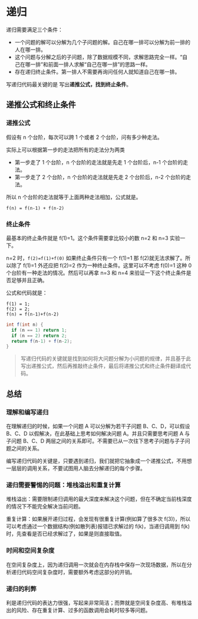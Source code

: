# 递归

递归需要满足三个条件：

- 一个问题的解可以分解为几个子问题的解。自己在哪一排可以分解为前一排的人在哪一排。
- 这个问题与分解之后的子问题，除了数据规模不同，求解思路完全一样。“自己在哪一排”和前面一排人求解“自己在哪一排”的思路一样。
- 存在递归终止条件。第一排人不需要再询问任何人就知道自己在哪一排。

写递归代码最关键的是 写出**递推公式，找到终止条件**。

## 递推公式和终止条件

### 递推公式

假设有 n 个台阶，每次可以跨 1 个或者 2 个台阶，问有多少种走法。

实际上可以根据第一步的走法把所有的走法分为两类

- 第一步走了 1 个台阶，n 个台阶的走法就是先走 1 个台阶后，n-1 个台阶的走法。
- 第一步走了 2 个台阶，n 个台阶的走法就是先走 2 个台阶后，n-2 个台阶的走法。

所以 n 个台阶的走法就等于上面两种走法相加，公式就是。

```
f(n) = f(n-1) + f(n-2)
```

### 终止条件

最基本的终止条件就是 f(1)=1。这个条件需要拿比较小的数 n=2 和 n=3 实验一下。

n=2 时，`f(2)=f(1)+f(0)` 如果终止条件只有一个 f(1)=1 那 f(2)就无法求解了。所以除了 f(1)=1 外还应把 f(2)=2 作为一种终止条件。这里可以不考虑 f(0)=1 这种 0 个台阶有一种走法的情况。然后可以再拿 n=3 和 n=4 来验证一下这个终止条件是否足够并且正确。

公式和代码就是：

```
f(1) = 1;
f(2) = 2;
f(n) = f(n-1)+f(n-2)
```

```java
int f(int n) {
  if (n == 1) return 1;
  if (n == 2) return 2;
  return f(n-1) + f(n-2);
}
```

> 写递归代码的关键就是找到如何将大问题分解为小问题的规律，并且基于此写出递推公式，然后再推敲终止条件，最后将递推公式和终止条件翻译成代码。

## 总结

### 理解和编写递归

在理解递归的时候，如果一个问题 A 可以分解为若干子问题 B、C、D，可以假设 B、C、D 以假解决，在此基础上思考如何解决问题 A。并且只需要思考问题 A 与子问题 B、C、D 两层之间的关系即可。不需要已从一次往下思考子问题与子子问题之间的关系。

编写递归代码的关键是，只要遇到递归，我们就把它抽象成一个递推公式，不用想一层层的调用关系，不要试图用人脑去分解递归的每个步骤。

### 递归需要警惕的问题：堆栈溢出和重复计算

堆栈溢出：需要限制递归调用的最大深度来解决这个问题，但在不确定当前栈深度的情况下不能完全解决当前问题。

重复计算：如果展开递归过程，会发现有很重复计算(例如算了很多次 f(3))，所以可以考虑通过一个数据结构(例如散列表)报错已求解过的 f(k)，当递归调用到 f(k)时，先查看是否已经求解过了，如果是则直接取值。

### 时间和空间复杂度

在空间复杂度上，因为递归调用一次就会在内存栈中保存一次现场数据，所以在分析递归代码空间复杂度时，需要额外考虑这部分的开销。

### 递归的利弊

利是递归代码的表达力很强，写起来非常简洁；而弊就是空间复杂度高、有堆栈溢出的风险、存在重复计算、过多的函数调用会耗时较多等问题。
